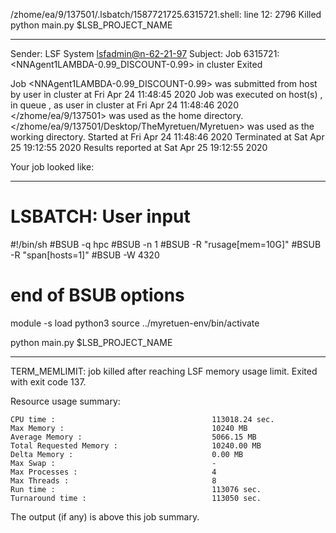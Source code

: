 /zhome/ea/9/137501/.lsbatch/1587721725.6315721.shell: line 12:  2796 Killed                  python main.py $LSB_PROJECT_NAME

------------------------------------------------------------
Sender: LSF System <lsfadmin@n-62-21-97>
Subject: Job 6315721: <NNAgent1LAMBDA-0.99_DISCOUNT-0.99> in cluster <dcc> Exited

Job <NNAgent1LAMBDA-0.99_DISCOUNT-0.99> was submitted from host <n-62-27-20> by user <s183914> in cluster <dcc> at Fri Apr 24 11:48:45 2020
Job was executed on host(s) <n-62-21-97>, in queue <hpc>, as user <s183914> in cluster <dcc> at Fri Apr 24 11:48:46 2020
</zhome/ea/9/137501> was used as the home directory.
</zhome/ea/9/137501/Desktop/TheMyretuen/Myretuen> was used as the working directory.
Started at Fri Apr 24 11:48:46 2020
Terminated at Sat Apr 25 19:12:55 2020
Results reported at Sat Apr 25 19:12:55 2020

Your job looked like:

------------------------------------------------------------
# LSBATCH: User input
#!/bin/sh
#BSUB -q hpc
#BSUB -n 1
#BSUB -R "rusage[mem=10G]"
#BSUB -R "span[hosts=1]"
#BSUB -W 4320
# end of BSUB options

module -s load python3
source ../myretuen-env/bin/activate

python main.py $LSB_PROJECT_NAME


------------------------------------------------------------

TERM_MEMLIMIT: job killed after reaching LSF memory usage limit.
Exited with exit code 137.

Resource usage summary:

    CPU time :                                   113018.24 sec.
    Max Memory :                                 10240 MB
    Average Memory :                             5066.15 MB
    Total Requested Memory :                     10240.00 MB
    Delta Memory :                               0.00 MB
    Max Swap :                                   -
    Max Processes :                              4
    Max Threads :                                8
    Run time :                                   113076 sec.
    Turnaround time :                            113050 sec.

The output (if any) is above this job summary.

